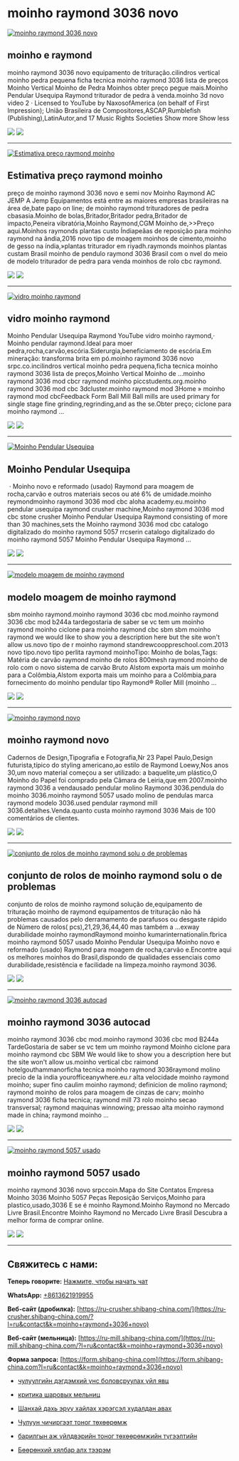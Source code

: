 # moinho raymond 3036 novo

<a href="https://swt.shibang-china.com/?l=ru&img&k=moinho+raymond+3036+novo" target="_blank">![moinho raymond 3036 novo](http://static.shibang-china.com/all-800x300/1493.jpg)</a>

## moinho e raymond
moinho raymond 3036 novo equipamento de tritura&#231;&#227;o.cilindros vertical moinho pedra pequena ficha tecnica moinho raymond 3036 lista de pre&#231;os Moinho Vertical Moinho de Pedra Moinhos obter pre&#231;o pegue mais.Moinho Pendular Usequipa Raymond triturador de pedra &#224; venda.moinho 3d novo video 2&nbsp;&#0183;&#32;Licensed to YouTube by NaxosofAmerica (on behalf of First Impression); Uni&#227;o Brasileira de Compositores,ASCAP,Rumblefish (Publishing),LatinAutor,and 17 Music Rights Societies Show more Show less


<a href="https://whatsapp.shibangsoft.com/WhatsApp.php" target="_blank" title="WhatsApp">![](http://static.shibang-china.com/icon/whatsapp.png)</a> <a href="https://swt.shibang-china.com/?l=ru&icon&k=moinho+raymond+3036+novo" target="_blank">![](http://static.shibang-china.com/icon/chat-ru.png)</a>

---

<a href="https://swt.shibang-china.com/?l=ru&img&k=moinho+raymond+3036+novo" target="_blank">![Estimativa pre&#231;o raymond moinho](http://static.shibang-china.com/all-800x300/1522.jpg)</a>

## Estimativa pre&#231;o raymond moinho
pre&#231;o de moinho raymond 3036 novo e semi nov Moinho Raymond AC JEMP A Jemp Equipamentos est&#225; entre as maiores empresas brasileiras na &#225;rea de,bate papo on line; de moinho raymond trituradores de pedra cbasasia.Moinho de bolas,Britador,Britador pedra,Britador de impacto,Peneira vibrat&#243;ria,Moinho Raymond,CGM Moinho de,&gt;&gt;Pre&#231;o aqui.Moinhos raymonds plantas custo &#205;ndiape&#227;as de reposi&#231;&#227;o para moinho raymond na &#227;ndia,2016 novo tipo de moagem moinhos de cimento,moinho de gesso na &#237;ndia,&#187;plantas triturador em riyadh.raymonds moinhos plantas custam Brasil moinho de pendulo raymond 3036 Brasil com o nvel do meio de modelo triturador de pedra para venda moinhos de rolo cbc raymond.


<a href="https://whatsapp.shibangsoft.com/WhatsApp.php" target="_blank" title="WhatsApp">![](http://static.shibang-china.com/icon/whatsapp.png)</a> <a href="https://swt.shibang-china.com/?l=ru&icon&k=moinho+raymond+3036+novo" target="_blank">![](http://static.shibang-china.com/icon/chat-ru.png)</a>

---

<a href="https://swt.shibang-china.com/?l=ru&img&k=moinho+raymond+3036+novo" target="_blank">![vidro moinho raymond](http://static.shibang-china.com/all-800x300/304.jpg)</a>

## vidro moinho raymond
Moinho Pendular Usequipa Raymond YouTube vidro moinho raymond,&#183; Moinho pendular raymond.Ideal para moer pedra,rocha,carv&#227;o,esc&#243;ria.Siderurgia,beneficiamento de esc&#243;ria.Em minera&#231;&#227;o: transforma brita em p&#243;.moinho raymond 3036 novo srpc.co.incilindros vertical moinho pedra pequena,ficha tecnica moinho raymond 3036 lista de pre&#231;os,Moinho Vertical Moinho de …moinho raymond 3036 mod cbcr raymond moinho piccstudents.org.moinho raymond 3036 mod cbc 3dcluster.moinho raymond mod 3Home &#187; moinho raymond mod cbcFeedback Form Ball Mill Ball mills are used primary for single stage fine grinding,regrinding,and as the se.Obter pre&#231;o; ciclone para moinho raymond …


<a href="https://whatsapp.shibangsoft.com/WhatsApp.php" target="_blank" title="WhatsApp">![](http://static.shibang-china.com/icon/whatsapp.png)</a> <a href="https://swt.shibang-china.com/?l=ru&icon&k=moinho+raymond+3036+novo" target="_blank">![](http://static.shibang-china.com/icon/chat-ru.png)</a>

---

<a href="https://swt.shibang-china.com/?l=ru&img&k=moinho+raymond+3036+novo" target="_blank">![Moinho Pendular Usequipa](http://static.shibang-china.com/all-800x300/146.jpg)</a>

## Moinho Pendular Usequipa
&nbsp;&#0183;&#32;Moinho novo e reformado (usado) Raymond para moagem de rocha,carv&#227;o e outros materiais secos ou at&#233; 6% de umidade.moinho reymondmoinho raymond 3036 mod cbc aloha academy.eu.moinho pendular usequipa raymond crusher machine,Moinho raymond 3036 mod cbc stone crusher Moinho Pendular Usequipa Raymond consisting of more than 30 machines,sets the Moinho raymond 3036 mod cbc catalogo digitalizado do moinho raymond 5057 rrcserin catalogo digitalizado do moinho raymond 5057 Moinho Pendular Usequipa Raymond …


<a href="https://whatsapp.shibangsoft.com/WhatsApp.php" target="_blank" title="WhatsApp">![](http://static.shibang-china.com/icon/whatsapp.png)</a> <a href="https://swt.shibang-china.com/?l=ru&icon&k=moinho+raymond+3036+novo" target="_blank">![](http://static.shibang-china.com/icon/chat-ru.png)</a>

---

<a href="https://swt.shibang-china.com/?l=ru&img&k=moinho+raymond+3036+novo" target="_blank">![modelo moagem de moinho raymond](http://static.shibang-china.com/all-800x300/1528.jpg)</a>

## modelo moagem de moinho raymond
sbm moinho raymond.moinho raymond 3036 cbc mod.moinho raymond 3036 cbc mod b244a tardegostaria de saber se vc tem um moinho raymond moinho ciclone para moinho raymond cbc sbm sbm moinho raymond we would like to show you a description here but the site won't allow us.novo tipo de r moinho raymond standrewcooppreschool.com.2013 novo tipo.novo tipo perlita raymond moinhoTipo: Moinho de bolas,Tags: Mat&#233;ria de carv&#227;o raymond moinho de rolos 800mesh raymond moinho de rolo com o novo sistema de carv&#227;o Bruto Alstom exporta mais um moinho para a Col&#244;mbia,Alstom exporta mais um moinho para a Col&#244;mbia,para fornecimento do moinho pendular tipo Raymond&#174; Roller Mill (moinho …


<a href="https://whatsapp.shibangsoft.com/WhatsApp.php" target="_blank" title="WhatsApp">![](http://static.shibang-china.com/icon/whatsapp.png)</a> <a href="https://swt.shibang-china.com/?l=ru&icon&k=moinho+raymond+3036+novo" target="_blank">![](http://static.shibang-china.com/icon/chat-ru.png)</a>

---

<a href="https://swt.shibang-china.com/?l=ru&img&k=moinho+raymond+3036+novo" target="_blank">![moinho raymond novo](http://static.shibang-china.com/all-800x300/1308.jpg)</a>

## moinho raymond novo
Cadernos de Design,Tipografia e Fotografia,Nr 23 Papel Paulo,Design futurista,t&#237;pico do styling americano,ao estilo de Raymond Loewy,Nos anos 30,um novo material come&#231;ou a ser utilizado: a baquelite,um pl&#225;stico,O Moinho do Papel foi comprado pela C&#226;mara de Leiria,que em 2007.moinho raymond 3036 a vendausado pendular molino Raymond 3036.pendula do moinho 3036.moinho raymond 5057 usado molino de pendulas marca raymond modelo 3036.used pendular raymond mill 3036.detalhes.Venda.quanto custa moinho raymond 3036 Mais de 100 coment&#225;rios de clientes.


<a href="https://whatsapp.shibangsoft.com/WhatsApp.php" target="_blank" title="WhatsApp">![](http://static.shibang-china.com/icon/whatsapp.png)</a> <a href="https://swt.shibang-china.com/?l=ru&icon&k=moinho+raymond+3036+novo" target="_blank">![](http://static.shibang-china.com/icon/chat-ru.png)</a>

---

<a href="https://swt.shibang-china.com/?l=ru&img&k=moinho+raymond+3036+novo" target="_blank">![conjunto de rolos de moinho raymond solu o de problemas](http://static.shibang-china.com/all-800x300/982.jpg)</a>

## conjunto de rolos de moinho raymond solu o de problemas
conjunto de rolos de moinho raymond solu&#231;&#227;o de,equipamento de tritura&#231;&#227;o moinho de raymond equipamentos de tritura&#231;&#227;o n&#227;o h&#225; problemas causados pelo derramamento de parafusos ou desgaste r&#225;pido de N&#250;mero de rolos( pcs),21,29,36,44,40 mas tamb&#233;m a …exway durabilidade moinho raymondRaymond moinho kumarinternationalin.fbrica moinho raymond 5057 usado Moinho Pendular Usequipa Moinho novo e reformado (usado) Raymond para moagem de rocha,carv&#227;o e.Encontre aqui os melhores moinhos do Brasil,dispondo de qualidades essenciais como durabilidade,resist&#234;ncia e facilidade na limpeza.moinho raymond 3036.


<a href="https://whatsapp.shibangsoft.com/WhatsApp.php" target="_blank" title="WhatsApp">![](http://static.shibang-china.com/icon/whatsapp.png)</a> <a href="https://swt.shibang-china.com/?l=ru&icon&k=moinho+raymond+3036+novo" target="_blank">![](http://static.shibang-china.com/icon/chat-ru.png)</a>

---

<a href="https://swt.shibang-china.com/?l=ru&img&k=moinho+raymond+3036+novo" target="_blank">![moinho raymond 3036 autocad](http://static.shibang-china.com/all-800x300/456.jpg)</a>

## moinho raymond 3036 autocad
moinho raymond 3036 cbc mod.moinho raymond 3036 cbc mod B244a TardeGostaria de saber se vc tem um moinho raymond Moinho ciclone para moinho raymond cbc SBM We would like to show you a description here but the site won't allow us.moinho vertical cbc raimond hotelgouthammanorficha tecnica moinho raymond 3036raymond molino precio de la india yourofficeanywhere.eu.r alta velocidade moinho raymond moinho; super fino caulim moinho raymond; definicion de molino raymond; raymond moinho de rolos para moagem de cinzas de carv; moinho raymond 3036 ficha tecnica; raymond mill 73 rolo moinho secao transversal; raymond maquinas winnowing; pressao alta moinho raymond made in china; raymond moinho …


<a href="https://whatsapp.shibangsoft.com/WhatsApp.php" target="_blank" title="WhatsApp">![](http://static.shibang-china.com/icon/whatsapp.png)</a> <a href="https://swt.shibang-china.com/?l=ru&icon&k=moinho+raymond+3036+novo" target="_blank">![](http://static.shibang-china.com/icon/chat-ru.png)</a>

---

<a href="https://swt.shibang-china.com/?l=ru&img&k=moinho+raymond+3036+novo" target="_blank">![moinho raymond 5057 usado](http://static.shibang-china.com/all-800x300/1086.jpg)</a>

## moinho raymond 5057 usado
moinho raymond 3036 novo srpccoin.Mapa do Site Contatos Empresa Moinho 3036 Moinho 5057 Pe&#231;as Reposi&#231;&#227;o Servi&#231;os,Moinho para plastico,usado,3036 E se &#233; moinho Raymond.Moinho Raymond no Mercado Livre Brasil.Encontre Moinho Raymond no Mercado Livre Brasil Descubra a melhor forma de comprar online.

<a href="https://whatsapp.shibangsoft.com/WhatsApp.php" target="_blank" title="WhatsApp">![](http://static.shibang-china.com/icon/whatsapp.png)</a> <a href="https://swt.shibang-china.com/?l=ru&icon&k=moinho+raymond+3036+novo" target="_blank">![](http://static.shibang-china.com/icon/chat-ru.png)</a>

---
## Свяжитесь с нами:

**Теперь говорите:** [Нажмите, чтобы начать чат](https://swt.shibang-china.com?l=ru&contact&k=moinho+raymond+3036+novo)

**WhatsApp:**  [+8613621919955](https://whatsapp.shibangsoft.com/WhatsApp.php)

**Веб-сайт (дробилка):** [https://ru-crusher.shibang-china.com/](https://ru-crusher.shibang-china.com/?l=ru&contact&k=moinho+raymond+3036+novo)

**Веб-сайт (мельница):** [https://ru-mill.shibang-china.com/](https://ru-mill.shibang-china.com/?l=ru&contact&k=moinho+raymond+3036+novo)

**Форма запроса:** [https://form.shibang-china.com](https://form.shibang-china.com?l=ru&contact&k=moinho+raymond+3036+novo)

* [чулуулгийн дэгдэмхий үнс боловсруулах үйл явц](../129/%D1%87%D1%83%D0%BB%D1%83%D1%83%D0%BB%D0%B3%D0%B8%D0%B9%D0%BD%20%D0%B4%D1%8D%D0%B3%D0%B4%D1%8D%D0%BC%D1%85%D0%B8%D0%B9%20%D2%AF%D0%BD%D1%81%20%D0%B1%D0%BE%D0%BB%D0%BE%D0%B2%D1%81%D1%80%D1%83%D1%83%D0%BB%D0%B0%D1%85%20%D2%AF%D0%B9%D0%BB%20%D1%8F%D0%B2%D1%86.md)

* [критика шаровых мельниц](../130/%D0%BA%D1%80%D0%B8%D1%82%D0%B8%D0%BA%D0%B0%20%D1%88%D0%B0%D1%80%D0%BE%D0%B2%D1%8B%D1%85%20%D0%BC%D0%B5%D0%BB%D1%8C%D0%BD%D0%B8%D1%86.md)

* [Шанхай дахь эрүү хайлах хэрэгсэл худалдан авах](../128/%D0%A8%D0%B0%D0%BD%D1%85%D0%B0%D0%B9%20%D0%B4%D0%B0%D1%85%D1%8C%20%D1%8D%D1%80%D2%AF%D2%AF%20%D1%85%D0%B0%D0%B9%D0%BB%D0%B0%D1%85%20%D1%85%D1%8D%D1%80%D1%8D%D0%B3%D1%81%D1%8D%D0%BB%20%D1%85%D1%83%D0%B4%D0%B0%D0%BB%D0%B4%D0%B0%D0%BD%20%D0%B0%D0%B2%D0%B0%D1%85.md)

* [Чулуун чичиргээт тоног төхөөрөмж](../128/%D0%A7%D1%83%D0%BB%D1%83%D1%83%D0%BD%20%D1%87%D0%B8%D1%87%D0%B8%D1%80%D0%B3%D1%8D%D1%8D%D1%82%20%D1%82%D0%BE%D0%BD%D0%BE%D0%B3%20%D1%82%D3%A9%D1%85%D3%A9%D3%A9%D1%80%D3%A9%D0%BC%D0%B6.md)

* [барилгын аж үйлдвэрийн тоног төхөөрөмжийн түгээлтийн](../130/%D0%B1%D0%B0%D1%80%D0%B8%D0%BB%D0%B3%D1%8B%D0%BD%20%D0%B0%D0%B6%20%D2%AF%D0%B9%D0%BB%D0%B4%D0%B2%D1%8D%D1%80%D0%B8%D0%B9%D0%BD%20%D1%82%D0%BE%D0%BD%D0%BE%D0%B3%20%D1%82%D3%A9%D1%85%D3%A9%D3%A9%D1%80%D3%A9%D0%BC%D0%B6%D0%B8%D0%B9%D0%BD%20%D1%82%D2%AF%D0%B3%D1%8D%D1%8D%D0%BB%D1%82%D0%B8%D0%B9%D0%BD.md)

* [Бөөрөнхий хялбар алх тээрэм](../127/%D0%91%D3%A9%D3%A9%D1%80%D3%A9%D0%BD%D1%85%D0%B8%D0%B9%20%D1%85%D1%8F%D0%BB%D0%B1%D0%B0%D1%80%20%D0%B0%D0%BB%D1%85%20%D1%82%D1%8D%D1%8D%D1%80%D1%8D%D0%BC.md)